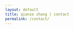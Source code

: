 ```yaml
---
layout: default
title: qianze zhang | contact
permalink: /contact/
---
```

<script type="text/javascript">
(function(d,s,id){var z=d.createElement(s);z.type="text/javascript";z.id=id;z.async=true;z.src="//static.zotabox.com/2/b/2b2d44b674f1e98d2bd3fd4c78b55c50/widgets.js";var sz=d.getElementsByTagName(s)[0];sz.parentNode.insertBefore(z,sz)}(document,"script","zb-embed-code"));
</script>
